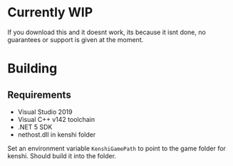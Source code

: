 # Currently WIP

If you download this and it doesnt work, its because it isnt done, no guarantees or support is given at the moment.

# Building

## Requirements
 - Visual Studio 2019
 - Visual C++ v142 toolchain
 - .NET 5 SDK
 - nethost.dll in kenshi folder

Set an environment variable `KenshiGamePath` to point to the game folder for kenshi. Should build it into the folder.
